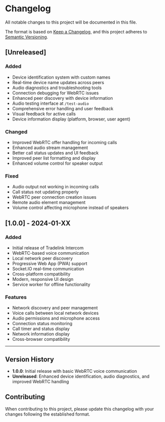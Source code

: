 # Changelog

All notable changes to this project will be documented in this file.

The format is based on [Keep a Changelog](https://keepachangelog.com/en/1.0.0/),
and this project adheres to [Semantic Versioning](https://semver.org/spec/v2.0.0.html).

## [Unreleased]

### Added
- Device identification system with custom names
- Real-time device name updates across peers
- Audio diagnostics and troubleshooting tools
- Connection debugging for WebRTC issues
- Enhanced peer discovery with device information
- Audio testing interface at `/test-audio`
- Comprehensive error handling and user feedback
- Visual feedback for active calls
- Device information display (platform, browser, user agent)

### Changed
- Improved WebRTC offer handling for incoming calls
- Enhanced audio stream management
- Better call status updates and UI feedback
- Improved peer list formatting and display
- Enhanced volume control for speaker output

### Fixed
- Audio output not working in incoming calls
- Call status not updating properly
- WebRTC peer connection creation issues
- Remote audio element management
- Volume control affecting microphone instead of speakers

## [1.0.0] - 2024-01-XX

### Added
- Initial release of Tradelink Intercom
- WebRTC-based voice communication
- Local network peer discovery
- Progressive Web App (PWA) support
- Socket.IO real-time communication
- Cross-platform compatibility
- Modern, responsive UI design
- Service worker for offline functionality

### Features
- Network discovery and peer management
- Voice calls between local network devices
- Audio permissions and microphone access
- Connection status monitoring
- Call timer and status display
- Network information display
- Cross-browser compatibility

---

## Version History

- **1.0.0**: Initial release with basic WebRTC voice communication
- **Unreleased**: Enhanced device identification, audio diagnostics, and improved WebRTC handling

## Contributing

When contributing to this project, please update this changelog with your changes following the established format.
